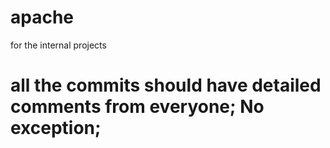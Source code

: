 # apache
for the internal projects

# all the commits should have detailed comments from everyone; No exception; 
